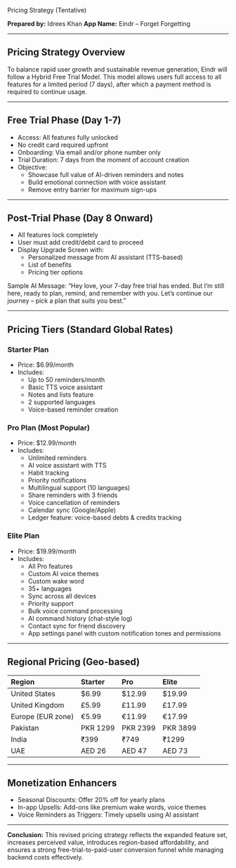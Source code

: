 ﻿<a name="_kvqyw8hwn1ko"></a>Pricing Strategy (Tentative)

**Prepared by:** Idrees Khan
**App Name:** Eindr – Forget Forgetting

-----
## <a name="_s1v4zhqdl6m3"></a>**Pricing Strategy Overview**
To balance rapid user growth and sustainable revenue generation, Eindr will follow a Hybrid Free Trial Model. This model allows users full access to all features for a limited period (7 days), after which a payment method is required to continue usage.

-----
## <a name="_5wyw798lx6jg"></a>**Free Trial Phase (Day 1-7)**
- Access: All features fully unlocked
- No credit card required upfront
- Onboarding: Via email and/or phone number only
- Trial Duration: 7 days from the moment of account creation
- Objective:
  - Showcase full value of AI-driven reminders and notes
  - Build emotional connection with voice assistant
  - Remove entry barrier for maximum sign-ups
-----
## <a name="_ori8xlvmuqt1"></a>**Post-Trial Phase (Day 8 Onward)**
- All features lock completely
- User must add credit/debit card to proceed
- Display Upgrade Screen with:
  - Personalized message from AI assistant (TTS-based)
  - List of benefits
  - Pricing tier options

Sample AI Message: “Hey love, your 7-day free trial has ended. But I’m still here, ready to plan, remind, and remember with you. Let’s continue our journey – pick a plan that suits you best.”

-----
## <a name="_2xenhkm0kh3d"></a>**Pricing Tiers (Standard Global Rates)**
### <a name="_ue5hfvmsl061"></a>**Starter Plan**
- Price: $6.99/month
- Includes:
  - Up to 50 reminders/month
  - Basic TTS voice assistant
  - Notes and lists feature
  - 2 supported languages
  - Voice-based reminder creation
### <a name="_kruksrl36sbr"></a>**Pro Plan (Most Popular)**
- Price: $12.99/month
- Includes:
  - Unlimited reminders
  - AI voice assistant with TTS
  - Habit tracking
  - Priority notifications
  - Multilingual support (10 languages)
  - Share reminders with 3 friends
  - Voice cancellation of reminders
  - Calendar sync (Google/Apple)
  - Ledger feature: voice-based debts & credits tracking
### <a name="_65fla1f2n1w6"></a>**Elite Plan**
- Price: $19.99/month
- Includes:
  - All Pro features
  - Custom AI voice themes
  - Custom wake word
  - 35+ languages
  - Sync across all devices
  - Priority support
  - Bulk voice command processing
  - AI command history (chat-style log)
  - Contact sync for friend discovery
  - App settings panel with custom notification tones and permissions
-----
## <a name="_qhn8o5kjr1sl"></a>**Regional Pricing (Geo-based)**

|**Region**|**Starter**|**Pro**|**Elite**|
| :- | :- | :- | :- |
|United States|$6.99|$12.99|$19.99|
|United Kingdom|£5.99|£11.99|£17.99|
|Europe (EUR zone)|€5.99|€11.99|€17.99|
|Pakistan|PKR 1299|PKR 2399|PKR 3899|
|India|₹399|₹749|₹1299|
|UAE|AED 26|AED 47|AED 73|

-----
## <a name="_ru61btooji0d"></a>**Monetization Enhancers**
- Seasonal Discounts: Offer 20% off for yearly plans
- In-app Upsells: Add-ons like premium wake words, voice themes
- Voice Reminders as Triggers: Timely upsells using AI assistant
-----
**Conclusion:**
This revised pricing strategy reflects the expanded feature set, increases perceived value, introduces region-based affordability, and ensures a strong free-trial-to-paid-user conversion funnel while managing backend costs effectively.

